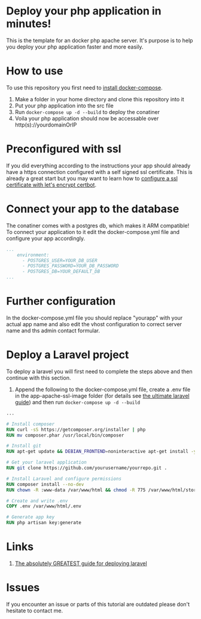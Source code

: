 # Deploy your php application in minutes!
This is the template for an docker php apache server. It's purpose is to help you deploy your php application faster and more easily.

# How to use
To use this repository you first need to [install docker-compose](https://docs.docker.com/compose/install/).

1. Make a folder in your home directory and clone this repository into it
2. Put your php application into the src file
3. Run ```docker-compose up -d --build``` to deploy the conatiner
4. Voila your php application should now be accessable over http(s)://yourdomainOrIP

# Preconfigured with ssl
If you did everything according to the instructions your app should already have a https connection configured with a self signed ssl certificate. This is already a great start but you may want to learn how to [configure a ssl certificate with let's encrypt certbot](https://letsencrypt.org/de/getting-started/).

# Connect your app to the database
The conatiner comes with a postgres db, which makes it ARM compatible! To connect your application to it edit the docker-compose.yml file and configure your app accordingly.

```yml
...
    environment:
      - POSTGRES_USER=YOUR_DB_USER
      - POSTGRES_PASSWORD=YOUR_DB_PASSWORD
      - POSTGRES_DB=YOUR_DEFAULT_DB
...
```

# Further configuration
In the docker-compose.yml file you should replace "yourapp" with your actual app name and also edit the vhost configuration to correct server name and ths admin contact formular.

# Deploy a Laravel project
To deploy a laravel you will first need to complete the steps above and then continue with this section.

1. Append the following to the docker-compose.yml file, create a .env file in the app-apache-ssl-image folder (for details see [the ultimate laravel guide](https://devmarketer.io/learn/deploy-laravel-5-app-lemp-stack-ubuntu-nginx/)) and then run ```docker-compose up -d --build```
```Dockerfile
...

# Install composer
RUN curl -sS https://getcomposer.org/installer | php
RUN mv composer.phar /usr/local/bin/composer

# Install git
RUN apt-get update && DEBIAN_FRONTEND=noninteractive apt-get install -y git

# Get your laravel application
RUN git clone https://github.com/yourusername/yourrepo.git .

# Install Laravel and configure permissions
RUN composer install --no-dev
RUN chown -R :www-data /var/www/html && chmod -R 775 /var/www/html/storage && chmod -R 775 /var/www/laravel/bootstrap/cache

# Create and write .env
COPY .env /var/www/html/.env

# Generate app key
RUN php artisan key:generate
```

# Links
1. [The absolutely GREATEST guide for deploying laravel](https://devmarketer.io/learn/deploy-laravel-5-app-lemp-stack-ubuntu-nginx/)

# Issues
If you encounter an issue or parts of this tutorial are outdated please don't hesitate to contact me.
